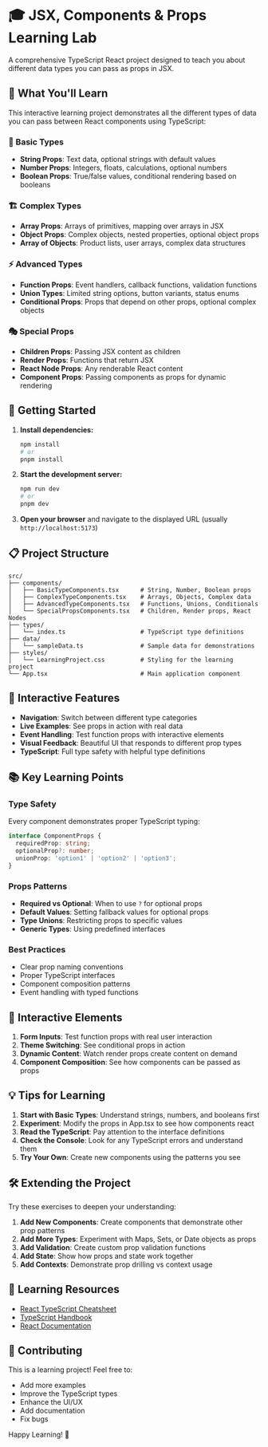 # 🎓 JSX, Components & Props Learning Lab

A comprehensive TypeScript React project designed to teach you about different data types you can pass as props in JSX.

## 🎯 What You'll Learn

This interactive learning project demonstrates all the different types of data you can pass between React components using TypeScript:

### 📝 Basic Types
- **String Props**: Text data, optional strings with default values
- **Number Props**: Integers, floats, calculations, optional numbers
- **Boolean Props**: True/false values, conditional rendering based on booleans

### 🏗️ Complex Types
- **Array Props**: Arrays of primitives, mapping over arrays in JSX
- **Object Props**: Complex objects, nested properties, optional object props
- **Array of Objects**: Product lists, user arrays, complex data structures

### ⚡ Advanced Types
- **Function Props**: Event handlers, callback functions, validation functions
- **Union Types**: Limited string options, button variants, status enums
- **Conditional Props**: Props that depend on other props, optional complex objects

### 🎭 Special Props
- **Children Props**: Passing JSX content as children
- **Render Props**: Functions that return JSX
- **React Node Props**: Any renderable React content
- **Component Props**: Passing components as props for dynamic rendering

## 🚀 Getting Started

1. **Install dependencies:**
   ```bash
   npm install
   # or
   pnpm install
   ```

2. **Start the development server:**
   ```bash
   npm run dev
   # or
   pnpm dev
   ```

3. **Open your browser** and navigate to the displayed URL (usually `http://localhost:5173`)

## 📋 Project Structure

```
src/
├── components/
│   ├── BasicTypeComponents.tsx      # String, Number, Boolean props
│   ├── ComplexTypeComponents.tsx    # Arrays, Objects, Complex data
│   ├── AdvancedTypeComponents.tsx   # Functions, Unions, Conditionals
│   └── SpecialPropsComponents.tsx   # Children, Render props, React Nodes
├── types/
│   └── index.ts                     # TypeScript type definitions
├── data/
│   └── sampleData.ts                # Sample data for demonstrations
├── styles/
│   └── LearningProject.css          # Styling for the learning project
└── App.tsx                          # Main application component
```

## 🎨 Interactive Features

- **Navigation**: Switch between different type categories
- **Live Examples**: See props in action with real data
- **Event Handling**: Test function props with interactive elements
- **Visual Feedback**: Beautiful UI that responds to different prop types
- **TypeScript**: Full type safety with helpful type definitions

## 📚 Key Learning Points

### Type Safety
Every component demonstrates proper TypeScript typing:
```typescript
interface ComponentProps {
  requiredProp: string;
  optionalProp?: number;
  unionProp: 'option1' | 'option2' | 'option3';
}
```

### Props Patterns
- **Required vs Optional**: When to use `?` for optional props
- **Default Values**: Setting fallback values for optional props
- **Type Unions**: Restricting props to specific values
- **Generic Types**: Using predefined interfaces

### Best Practices
- Clear prop naming conventions
- Proper TypeScript interfaces
- Component composition patterns
- Event handling with typed functions

## 🔄 Interactive Elements

1. **Form Inputs**: Test function props with real user interaction
2. **Theme Switching**: See conditional props in action
3. **Dynamic Content**: Watch render props create content on demand
4. **Component Composition**: See how components can be passed as props

## 💡 Tips for Learning

1. **Start with Basic Types**: Understand strings, numbers, and booleans first
2. **Experiment**: Modify the props in App.tsx to see how components react
3. **Read the TypeScript**: Pay attention to the interface definitions
4. **Check the Console**: Look for any TypeScript errors and understand them
5. **Try Your Own**: Create new components using the patterns you see

## 🛠️ Extending the Project

Try these exercises to deepen your understanding:

1. **Add New Components**: Create components that demonstrate other prop patterns
2. **Add More Types**: Experiment with Maps, Sets, or Date objects as props
3. **Add Validation**: Create custom prop validation functions
4. **Add State**: Show how props and state work together
5. **Add Contexts**: Demonstrate prop drilling vs context usage

## 📖 Learning Resources

- [React TypeScript Cheatsheet](https://react-typescript-cheatsheet.netlify.app/)
- [TypeScript Handbook](https://www.typescriptlang.org/docs/)
- [React Documentation](https://react.dev/)

## 🤝 Contributing

This is a learning project! Feel free to:
- Add more examples
- Improve the TypeScript types
- Enhance the UI/UX
- Add documentation
- Fix bugs

Happy Learning! 🎉

